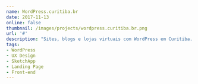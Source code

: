 ```yaml
---
name: WordPress.curitiba.br
date: 2017-11-13
online: false
thumbnail: /images/projects/wordpress.curitiba.br.png
url: '#'
description: "Sites, blogs e lojas virtuais com WordPress em Curitiba. Converta seu HTML para WordPress, seu arquivo PSD para WordPress e seu arquivo Sketch para WordPress."
tags:
- WordPress
- UX Design
- SketchApp
- Landing Page
- Front-end
---
```

